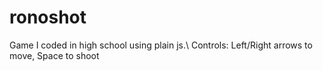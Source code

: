 # ronoshot
Game I coded in high school using plain js.\ 
Controls: Left/Right arrows to move, Space to shoot

